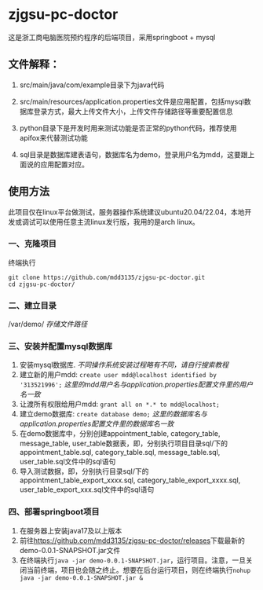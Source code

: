 # zjgsu-pc-doctor

 这是浙工商电脑医院预约程序的后端项目，采用springboot + mysql

## 文件解释：

1. src/main/java/com/example目录下为java代码

2. src/main/resources/application.properties文件是应用配置，包括mysql数据库登录方式，最大上传文件大小，上传文件存储路径等重要配置信息

3. python目录下是开发时用来测试功能是否正常的python代码，推荐使用apifox来代替测试功能

4. sql目录是数据库建表语句，数据库名为demo，登录用户名为mdd，这要跟上面说的应用配置对应。

## 使用方法

此项目仅在linux平台做测试，服务器操作系统建议ubuntu20.04/22.04，本地开发或调试可以使用任意主流linux发行版，我用的是arch linux。

### 一、克隆项目
终端执行
```
git clone https://github.com/mdd3135/zjgsu-pc-doctor.git
cd zjgsu-pc-doctor/
```

### 二、建立目录

/var/demo/   *存储文件路径*

### 三、安装并配置mysql数据库

1. 安装mysql数据库. *不同操作系统安装过程略有不同，请自行搜索教程*
2. 建立新的用户mdd: ```create user mdd@localhost identified by '313521996';``` *这里的mdd用户名与application.properties配置文件里的用户名一致*
3. 让渡所有权限给用户mdd: ```grant all on *.* to mdd@localhost;```
4. 建立demo数据库: ```create database demo;``` *这里的数据库名与application.properties配置文件里的数据库名一致*
5. 在demo数据库中，分别创建appointment_table, category_table, message_table, user_table数据表，即，分别执行项目目录sql/下的appointment_table.sql, category_table.sql, message_table.sql, user_table.sql文件中的sql语句
5. 导入测试数据，即，分别执行目录sql/下的appointment_table_export_xxxx.sql, category_table_export_xxxx.sql, user_table_export_xxx.sql文件中的sql语句

### 四、部署springboot项目
1. 在服务器上安装java17及以上版本
2. 前往<https://github.com/mdd3135/zjgsu-pc-doctor/releases>下载最新的demo-0.0.1-SNAPSHOT.jar文件
3. 在终端执行```java -jar demo-0.0.1-SNAPSHOT.jar```，运行项目。注意，一旦关闭当前终端，项目也会随之终止。想要在后台运行项目，则在终端执行```nohup java -jar demo-0.0.1-SNAPSHOT.jar &```